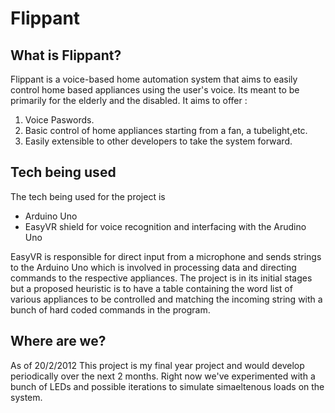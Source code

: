 Flippant
========
What is Flippant?
------------------
Flippant is a voice-based home automation system that aims to easily control home based appliances using the user's voice. 
Its meant to be primarily for the elderly and the disabled. It aims to offer :

1.    Voice Paswords.
2.    Basic control of home appliances starting from a fan, a tubelight,etc.
3.    Easily extensible to other developers to take the system forward.
                    

Tech being used 
----------------
The tech being used for the project is

+    Arduino Uno
+    EasyVR shield for voice recognition and interfacing with the Arudino Uno

EasyVR is responsible for direct input from a microphone and sends strings to the Arduino Uno which is involved in processing data
and directing commands to the respective appliances. The project is in its initial stages but a proposed heuristic is to have a table
containing the word list of various appliances to be controlled and matching the incoming string with a bunch of hard coded commands
in the program. 

Where are we? 
--------------
As of 20/2/2012
This project is my final year project and would develop periodically over the next 2 months. 
Right now we've experimented with a bunch of LEDs and possible iterations to simulate simaeltenous loads on the system.

